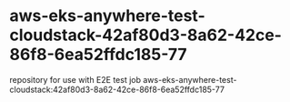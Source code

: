 # aws-eks-anywhere-test-cloudstack-42af80d3-8a62-42ce-86f8-6ea52ffdc185-77
repository for use with E2E test job aws-eks-anywhere-test-cloudstack:42af80d3-8a62-42ce-86f8-6ea52ffdc185-77
